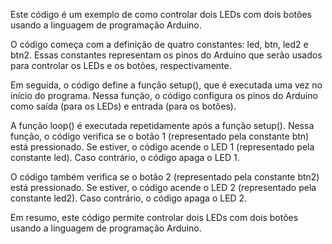   Este código é um exemplo de como controlar dois LEDs com dois botões usando a linguagem de programação Arduino.
  
  O código começa com a definição de quatro constantes: led, btn, led2 e btn2. Essas constantes representam os pinos do Arduino que serão usados para controlar os LEDs e os botões, respectivamente.
  
  Em seguida, o código define a função setup(), que é executada uma vez no início do programa. Nessa função, o código configura os pinos do Arduino como saída (para os LEDs) e entrada (para os botões).
  
  A função loop() é executada repetidamente após a função setup(). Nessa função, o código verifica se o botão 1 (representado pela constante btn) está pressionado. Se estiver, o código acende o LED 1 (representado pela constante led). Caso contrário, o código apaga o LED 1.

  O código também verifica se o botão 2 (representado pela constante btn2) está pressionado. Se estiver, o código acende o LED 2 (representado pela constante led2). Caso contrário, o código apaga o LED 2.
  
  Em resumo, este código permite controlar dois LEDs com dois botões usando a linguagem de programação Arduino.
